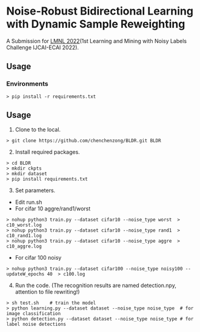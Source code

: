 # Noise-Robust Bidirectional Learning with Dynamic Sample Reweighting

A Submission for [LMNL 2022](http://ucsc-real.soe.ucsc.edu:1995/Competition.html)(1st Learning and Mining with Noisy Labels Challenge IJCAI-ECAI 2022).

## Usage
### Environments
```
> pip install -r requirements.txt
```
## Usage

1. Clone to the local.
```
> git clone https://github.com/chenchenzong/BLDR.git BLDR
```
2. Install required packages.
```
> cd BLDR
> mkdir ckpts
> mkdir dataset
> pip install requirements.txt
```
3. Set parameters.
- Edit run.sh 
- For cifar 10 aggre/rand1/worst
```
> nohup python3 train.py --dataset cifar10 --noise_type worst  > c10_worst.log
> nohup python3 train.py --dataset cifar10 --noise_type rand1  > c10_rand1.log
> nohup python3 train.py --dataset cifar10 --noise_type aggre  > c10_aggre.log
```
- For cifar 100 noisy
```
> nohup python3 train.py --dataset cifar100 --noise_type noisy100 --updateW_epochs 40  > c100.log
```
4. Run the code. (The recognition results are named detection.npy, attention to file rewriting!)
```
> sh test.sh	# train the model
> python learning.py --dataset dataset --noise_type noise_type	# for image classification
> python detection.py --dataset dataset --noise_type noise_type	# for label noise detections
```
